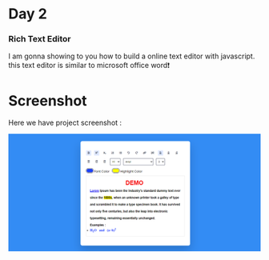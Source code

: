 # Day 2

### Rich Text Editor
I am gonna showing to you how to build a online text editor with javascript. this text editor is similar to microsoft office word❗️


# Screenshot
Here we have project screenshot :

![Screenshot](Screenshot.png)
